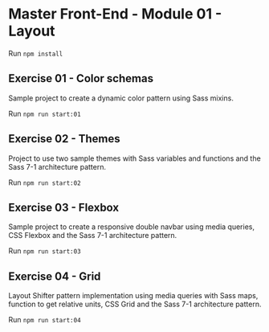 # Master Front-End - Module 01 - Layout

Run `npm install`

## Exercise 01 - Color schemas

Sample project to create a dynamic color pattern using Sass mixins.

Run `npm run start:01`

## Exercise 02 - Themes

Project to use two sample themes with Sass variables and functions and the Sass 7-1 architecture pattern.

Run `npm run start:02`

## Exercise 03 - Flexbox

Sample project to create a responsive double navbar using media queries, CSS Flexbox and the Sass 7-1 architecture pattern.

Run `npm run start:03`

## Exercise 04 - Grid

Layout Shifter pattern implementation using media queries with Sass maps, function to get relative units, CSS Grid and the Sass 7-1 architecture pattern.

Run `npm run start:04`
